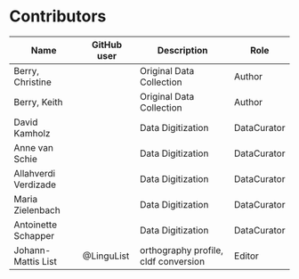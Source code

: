 # Contributors

Name | GitHub user | Description | Role |
--- | --- | --- | --- |
Berry, Christine | | Original Data Collection | Author |
Berry, Keith | | Original Data Collection | Author |
David Kamholz        | | Data Digitization | DataCurator | 
Anne van Schie       | | Data Digitization | DataCurator | 
Allahverdi Verdizade | | Data Digitization | DataCurator | 
Maria Zielenbach     | | Data Digitization | DataCurator | 
Antoinette Schapper  | | Data Digitization | DataCurator | 
Johann-Mattis List | @LinguList| orthography profile, cldf conversion | Editor
